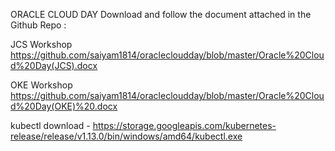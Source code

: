 ORACLE CLOUD DAY
Download and follow the document attached in the Github Repo :

JCS Workshop
https://github.com/saiyam1814/oraclecloudday/blob/master/Oracle%20Cloud%20Day(JCS).docx

OKE Workshop
https://github.com/saiyam1814/oraclecloudday/blob/master/Oracle%20Cloud%20Day(OKE)%20.docx


kubectl download - https://storage.googleapis.com/kubernetes-release/release/v1.13.0/bin/windows/amd64/kubectl.exe
